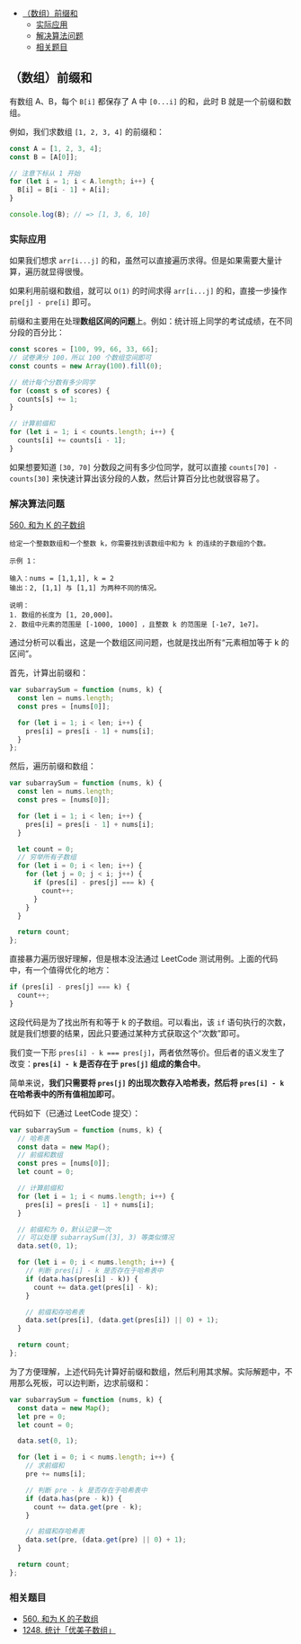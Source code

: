 - [（数组）前缀和](#数组前缀和)
  - [实际应用](#实际应用)
  - [解决算法问题](#解决算法问题)
  - [相关题目](#相关题目)

## （数组）前缀和

有数组 A、B，每个 `B[i]` 都保存了 A 中 `[0...i]` 的和，此时 B 就是一个前缀和数组。

例如，我们求数组 `[1, 2, 3, 4]` 的前缀和：

```js
const A = [1, 2, 3, 4];
const B = [A[0]];

// 注意下标从 1 开始
for (let i = 1; i < A.length; i++) {
  B[i] = B[i - 1] + A[i];
}

console.log(B); // => [1, 3, 6, 10]
```

### 实际应用

如果我们想求 `arr[i...j]` 的和，虽然可以直接遍历求得。但是如果需要大量计算，遍历就显得很慢。

如果利用前缀和数组，就可以 `O(1)` 的时间求得 `arr[i...j]` 的和，直接一步操作 `pre[j] - pre[i]` 即可。

前缀和主要用在处理**数组区间的问题**上。例如：统计班上同学的考试成绩，在不同分段的百分比：

```js
const scores = [100, 99, 66, 33, 66];
// 试卷满分 100，所以 100 个数组空间即可
const counts = new Array(100).fill(0);

// 统计每个分数有多少同学
for (const s of scores) {
  counts[s] += 1;
}

// 计算前缀和
for (let i = 1; i < counts.length; i++) {
  counts[i] += counts[i - 1];
}
```

如果想要知道 `[30, 70]` 分数段之间有多少位同学，就可以直接 `counts[70] - counts[30]` 来快速计算出该分段的人数，然后计算百分比也就很容易了。

### 解决算法问题

[560. 和为 K 的子数组](https://leetcode-cn.com/problems/subarray-sum-equals-k/)

```
给定一个整数数组和一个整数 k，你需要找到该数组中和为 k 的连续的子数组的个数。

示例 1：

输入：nums = [1,1,1], k = 2
输出：2, [1,1] 与 [1,1] 为两种不同的情况。

说明：
1. 数组的长度为 [1, 20,000]。
2. 数组中元素的范围是 [-1000, 1000] ，且整数 k 的范围是 [-1e7, 1e7]。
```

通过分析可以看出，这是一个数组区间问题，也就是找出所有“元素相加等于 k 的区间”。

首先，计算出前缀和：

```js
var subarraySum = function (nums, k) {
  const len = nums.length;
  const pres = [nums[0]];

  for (let i = 1; i < len; i++) {
    pres[i] = pres[i - 1] + nums[i];
  }
};
```

然后，遍历前缀和数组：

```js
var subarraySum = function (nums, k) {
  const len = nums.length;
  const pres = [nums[0]];

  for (let i = 1; i < len; i++) {
    pres[i] = pres[i - 1] + nums[i];
  }

  let count = 0;
  // 穷举所有子数组
  for (let i = 0; i < len; i++) {
    for (let j = 0; j < i; j++) {
      if (pres[i] - pres[j] === k) {
        count++;
      }
    }
  }

  return count;
};
```

直接暴力遍历很好理解，但是根本没法通过 LeetCode 测试用例。上面的代码中，有一个值得优化的地方：

```js
if (pres[i] - pres[j] === k) {
  count++;
}
```

这段代码是为了找出所有和等于 k 的子数组。可以看出，该 `if` 语句执行的次数，就是我们想要的结果，因此只要通过某种方式获取这个“次数”即可。

我们变一下形 `pres[i] - k === pres[j]`，两者依然等价。但后者的语义发生了改变：**`pres[i] - k` 是否存在于 `pres[j]` 组成的集合中**。

简单来说，**我们只需要将 `pres[j]` 的出现次数存入哈希表，然后将 `pres[i] - k` 在哈希表中的所有值相加即可**。

代码如下（已通过 LeetCode 提交）：

```js
var subarraySum = function (nums, k) {
  // 哈希表
  const data = new Map();
  // 前缀和数组
  const pres = [nums[0]];
  let count = 0;

  // 计算前缀和
  for (let i = 1; i < nums.length; i++) {
    pres[i] = pres[i - 1] + nums[i];
  }

  // 前缀和为 0，默认记录一次
  // 可以处理 subarraySum([3], 3) 等类似情况
  data.set(0, 1);

  for (let i = 0; i < nums.length; i++) {
    // 判断 pres[i] - k 是否存在于哈希表中
    if (data.has(pres[i] - k)) {
      count += data.get(pres[i] - k);
    }

    // 前缀和存哈希表
    data.set(pres[i], (data.get(pres[i]) || 0) + 1);
  }

  return count;
};
```

为了方便理解，上述代码先计算好前缀和数组，然后利用其求解。实际解题中，不用那么死板，可以边判断，边求前缀和：

```js
var subarraySum = function (nums, k) {
  const data = new Map();
  let pre = 0;
  let count = 0;

  data.set(0, 1);

  for (let i = 0; i < nums.length; i++) {
    // 求前缀和
    pre += nums[i];

    // 判断 pre - k 是否存在于哈希表中
    if (data.has(pre - k)) {
      count += data.get(pre - k);
    }

    // 前缀和存哈希表
    data.set(pre, (data.get(pre) || 0) + 1);
  }

  return count;
};
```

### 相关题目

- [560. 和为 K 的子数组](https://leetcode-cn.com/problems/subarray-sum-equals-k/)
- [1248. 统计「优美子数组」](https://leetcode-cn.com/problems/count-number-of-nice-subarrays/)
